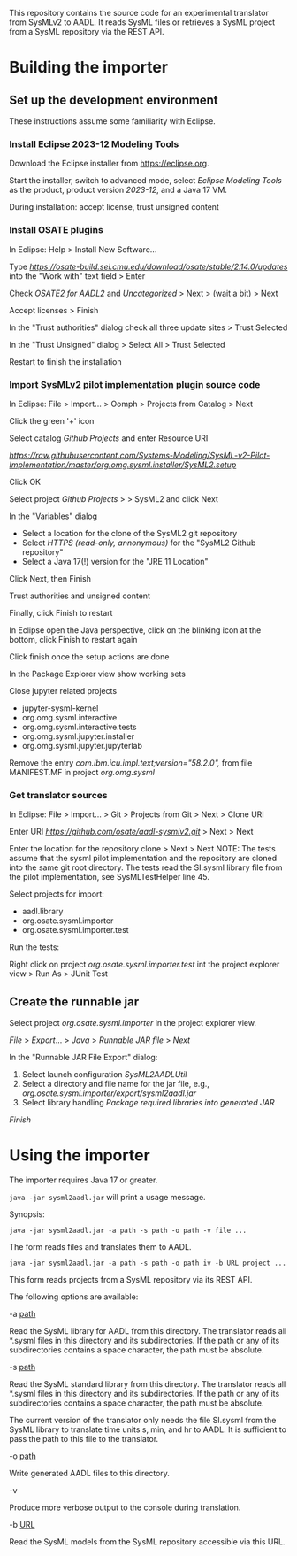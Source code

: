 This repository contains the source code for an experimental translator from
SysMLv2 to AADL. It reads SysML files or retrieves a SysML project from a SysML
repository via the REST API.

# Building the importer

## Set up the development environment

These instructions assume some familiarity with Eclipse.

### Install Eclipse 2023-12 Modeling Tools

Download the Eclipse installer from https://eclipse.org. 

Start the installer, switch to advanced mode, select _Eclipse Modeling Tools_ as the product, product version _2023-12_, and a Java 17 VM.

During installation: accept license, trust unsigned content

### Install OSATE plugins

In Eclipse: Help > Install New Software...

Type _https://osate-build.sei.cmu.edu/download/osate/stable/2.14.0/updates_ into the "Work with" text field > Enter

Check _OSATE2 for AADL2_ and _Uncategorized_ > Next > (wait a bit) > Next

Accept licenses > Finish

In the "Trust authorities" dialog check all three update sites > Trust Selected

In the "Trust Unsigned" dialog > Select All > Trust Selected

Restart to finish the installation

### Import SysMLv2 pilot implementation plugin source code

In Eclipse: File > Import... > Oomph > Projects from Catalog > Next

Click the green '+' icon

Select catalog _Github Projects_ and enter Resource URI

_https://raw.githubusercontent.com/Systems-Modeling/SysML-v2-Pilot-Implementation/master/org.omg.sysml.installer/SysML2.setup_

Click OK

Select project _Github Projects_ > _<User>_ > SysML2 and click Next

In the "Variables" dialog

* Select a location for the clone of the SysML2 git repository
* Select _HTTPS (read-only, annonymous)_ for the "SysML2 Github repository"
* Select a Java 17(!) version for the "JRE 11 Location"

Click Next, then Finish

Trust authorities and unsigned content

Finally, click Finish to restart

In Eclipse open the Java perspective, click on the blinking icon at the bottom, click Finish to restart again

Click finish once the setup actions are done

In the Package Explorer view show working sets

Close jupyter related projects 

*  jupyter-sysml-kernel
*  org.omg.sysml.interactive
*  org.omg.sysml.interactive.tests
*  org.omg.sysml.jupyter.installer
*  org.omg.sysml.jupyter.jupyterlab

Remove the entry _com.ibm.icu.impl.text;version="58.2.0",_ from file MANIFEST.MF in project _org.omg.sysml_

### Get translator sources

In Eclipse: File > Import... > Git > Projects from Git > Next > Clone URI

Enter URI _https://github.com/osate/aadl-sysmlv2.git_ > Next > Next

Enter the location for the repository clone > Next > Next
NOTE: The tests assume that the sysml pilot implementation and the repository are cloned into the same git root directory. 
The tests read the SI.sysml library file from the pilot implementation, see SysMLTestHelper line 45.

Select projects for import:
* aadl.library
* org.osate.sysml.importer
* org.osate.sysml.importer.test

Run the tests:

Right click on project _org.osate.sysml.importer.test_ int the project explorer view > Run As > JUnit Test

## Create the runnable jar

Select project *org.osate.sysml.importer* in the project explorer view.

*File* > *Export*... > *Java* > *Runnable JAR file* > *Next*

In the "Runnable JAR File Export" dialog:

1. Select launch configuration *SysML2AADLUtil*
2. Select a directory and file name for the jar file, e.g., 
   *org.osate.sysml.importer/export/sysml2aadl.jar*
3. Select library handling *Package required libraries into generated JAR*

*Finish*

# Using the importer

The importer requires Java 17 or greater.

`java -jar sysml2aadl.jar` will print a usage message.

Synopsis:

`java -jar sysml2aadl.jar -a path -s path -o path -v file ...`

The form reads files and translates them to AADL.

`java -jar sysml2aadl.jar -a path -s path -o path iv -b URL project ...`

This form reads projects from a SysML repository via its REST API.

The following options are available:

-a <u>path</u>

Read the SysML library for AADL from this directory. The translator reads all
*.sysml files in this directory and its subdirectories. If the path or any of
its subdirectories contains a space character, the path must be absolute.

-s <u>path</u>

Read the SysML standard library from this directory. The translator reads all
*.sysml files in this directory and its subdirectories. If the path or any of
its subdirectories contains a space character, the path must be absolute.

The current version of the translator only needs the file SI.sysml from the
SysML library to translate time units s, min, and hr to AADL. It is sufficient
to pass the path to this file to the translator.

-o <u>path</u>

Write generated AADL files to this directory.

-v

Produce more verbose output to the console during translation.

-b <u>URL</u>

Read the SysML models from the SysML repository accessible via this URL.


